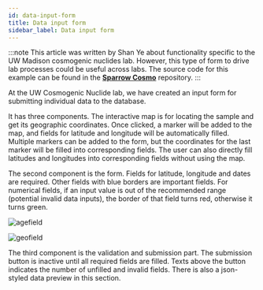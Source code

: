 ```yaml
---
id: data-input-form
title: Data input form
sidebar_label: Data input form
---
```


:::note
This article was written by Shan Ye about functionality specific to the UW Madison
cosmogenic nuclides lab. However, this type of form to drive lab processes could
be useful across labs. The source code for this example can be found in the [**Sparrow Cosmo**](https://github.com/EarthCubeGeochron/sparrow-uw-cosmo) repository.
:::

At the UW Cosmogenic Nuclide lab, we have created an input form for submitting individual data to the database.

It has three components. The interactive map is for locating the sample and get its geographic coordinates. Once clicked, a marker will be added to the map, and fields for latitude and longitude will be automatically filled. Multiple markers can be added to the form, but the coordinates for the last marker will be filled into corresponding fields. The user can also directly fill latitudes and longitudes into corresponding fields without using the map.

The second component is the form. Fields for latitude, longitude and dates are required. Other fields with blue borders are important fields. For numerical fields, if an input value is out of the recommended range (potential invalid data inputs), the border of that field turns red, otherwise it turns green.

![agefield](pathname:///images/sample-submit-form/age-field.png)

![geofield](pathname:///images/sample-submit-form/geo-field.png)

The third component is the validation and submission part. The submission button is inactive until all required fields are filled. Texts above the button indicates the number of unfilled and invalid fields. There is also a json-styled data preview in this section.
